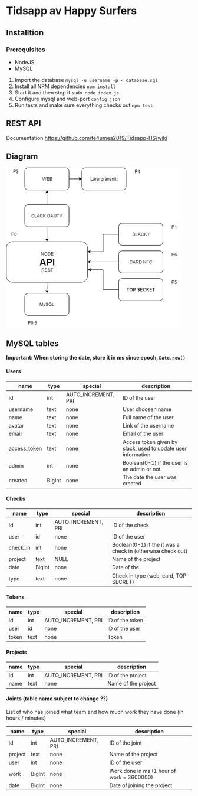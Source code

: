 # Tidsapp av Happy Surfers

## Installtion

### Prerequisites
* NodeJS
* MySQL

1. Import the database `mysql -u username -p < database.sql`
2. Install all NPM dependencies `npm install`
3. Start it and then stop it `sudo node index.js`
4. Configure mysql and web-port `config.json`
5. Run tests and make sure everything checks out ```npm test```

## REST API
Documentation https://github.com/te4umea2019/Tidsapp-HS/wiki

## Diagram
![](img/diagram.png)


## MySQL tables

**Important: When storing the date, store it in ms since epoch, ```Date.now()```**

#### Users
name | type | special | description
--- | --- | --- | ---
id | int | AUTO_INCREMENT, PRI | ID of the user
username | text |none | User choosen name
name | text | none | Full name of the user
avatar | text | none | Link of the username
email | text | none | Email of the user
access_token | text | none | Access token given by slack, used to update user information
admin | int | none | Boolean(0-1) if the user is an admin or not.
created | BigInt | none | The date the user was created

#### Checks
name | type | special | description
--- | --- | --- | ---
id | int | AUTO_INCREMENT, PRI | ID of the check
user | id |none | ID of the user
check_in | int | none | Boolean(0-1) if the it was a check in (otherwise check out)
project | text | NULL | Name of the project
date | BigInt | none | Date of the
type | text | none | Check in type (web, card, TOP SECRET)

#### Tokens

name | type | special | description
--- | --- | --- | ---
id | int | AUTO_INCREMENT, PRI | ID of the token
user | id |none | ID of the user
token | text | none | Token

#### Projects

name | type | special | description
--- | --- | --- | ---
id | int | AUTO_INCREMENT, PRI | ID of the project
name | text | none | Name of the project

#### Joints (table name subject to change ??)
List of who has joined what team and how much work they have done (in hours / minutes)

name | type | special | description
--- | --- | --- | ---
id | int | AUTO_INCREMENT, PRI | ID of the joint
project | text | none | Name of the project
user | int | none | ID of the user
work | BigInt | none | Work done in ms (1 hour of work = 3600000)
date | BigInt | none | Date of joining the project
